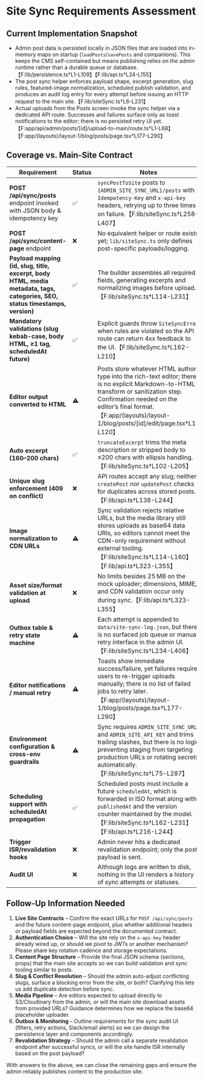 # Site Sync Requirements Assessment

## Current Implementation Snapshot
- Admin post data is persisted locally in JSON files that are loaded into in-memory maps on startup (`loadPosts`/`savePosts` and companions). This keeps the CMS self-contained but means publishing relies on the admin runtime rather than a durable queue or database.【F:lib/persistence.ts†L1-L109】【F:lib/api.ts†L24-L155】
- The post sync helper enforces payload shape, excerpt generation, slug rules, featured-image normalization, scheduled publish validation, and produces an audit log entry for every attempt before issuing an HTTP request to the main site.【F:lib/siteSync.ts†L6-L231】
- Actual uploads from the Posts screen invoke the sync helper via a dedicated API route. Successes and failures surface only as toast notifications to the editor; there is no persisted retry UI yet.【F:app/api/admin/posts/[id]/upload-to-main/route.ts†L1-L68】【F:app/(layouts)/layout-1/blog/posts/page.tsx†L177-L290】

## Coverage vs. Main-Site Contract
| Requirement | Status | Notes |
| --- | --- | --- |
| **POST /api/sync/posts** endpoint invoked with JSON body & idempotency key | ✅ | `syncPostToSite` posts to `{ADMIN_SITE_SYNC_URL}/posts` with `Idempotency-Key` and `x-api-key` headers, retrying up to three times on failure.【F:lib/siteSync.ts†L258-L407】 |
| **POST /api/sync/content-page** endpoint | ❌ | No equivalent helper or route exists yet; `lib/siteSync.ts` only defines post-specific payloads/logging. |
| **Payload mapping (id, slug, title, excerpt, body HTML, media metadata, tags, categories, SEO, status timestamps, version)** | ✅ | The builder assembles all required fields, generating excerpts and normalizing images before upload.【F:lib/siteSync.ts†L114-L231】 |
| **Mandatory validations (slug kebab-case, body HTML, ≥1 tag, scheduledAt future)** | ✅ | Explicit guards throw `SiteSyncError` when rules are violated so the API route can return 4xx feedback to the UI.【F:lib/siteSync.ts†L162-L210】 |
| **Editor output converted to HTML** | ⚠️ | Posts store whatever HTML authors type into the rich-text editor; there is no explicit Markdown-to-HTML transform or sanitization step. Confirmation needed on the editor’s final format.【F:app/(layouts)/layout-1/blog/posts/[id]/edit/page.tsx†L1-L120】 |
| **Auto excerpt (160–200 chars)** | ✅ | `truncateExcerpt` trims the meta description or stripped body to ≤200 chars with ellipsis handling.【F:lib/siteSync.ts†L102-L205】 |
| **Unique slug enforcement (409 on conflict)** | ❌ | API routes accept any slug; neither `createPost` nor `updatePost` checks for duplicates across stored posts.【F:lib/api.ts†L138-L244】 |
| **Image normalization to CDN URLs** | ⚠️ | Sync validation rejects relative URLs, but the media library still stores uploads as base64 data URIs, so editors cannot meet the CDN-only requirement without external tooling.【F:lib/siteSync.ts†L114-L160】【F:lib/api.ts†L323-L355】 |
| **Asset size/format validation at upload** | ❌ | No limits besides 25 MB on the mock uploader; dimensions, MIME, and CDN validation occur only during sync.【F:lib/api.ts†L323-L355】 |
| **Outbox table & retry state machine** | ⚠️ | Each attempt is appended to `data/site-sync-log.json`, but there is no surfaced job queue or manual retry interface in the admin UI.【F:lib/siteSync.ts†L234-L406】 |
| **Editor notifications / manual retry** | ⚠️ | Toasts show immediate success/failure, yet failures require users to re-trigger uploads manually; there is no list of failed jobs to retry later.【F:app/(layouts)/layout-1/blog/posts/page.tsx†L177-L290】 |
| **Environment configuration & cross-env guardrails** | ⚠️ | Sync requires `ADMIN_SITE_SYNC_URL` and `ADMIN_SITE_API_KEY` and trims trailing slashes, but there is no logic preventing staging from targeting production URLs or rotating secrets automatically.【F:lib/siteSync.ts†L75-L287】 |
| **Scheduling support with scheduledAt propagation** | ✅ | Scheduled posts must include a future `scheduledAt`, which is forwarded in ISO format along with `publishedAt` and the version counter maintained by the model.【F:lib/siteSync.ts†L162-L231】【F:lib/api.ts†L216-L244】 |
| **Trigger ISR/revalidation hooks** | ❌ | Admin never hits a dedicated revalidation endpoint; only the post payload is sent. |
| **Audit UI** | ❌ | Although logs are written to disk, nothing in the UI renders a history of sync attempts or statuses. |

## Follow-Up Information Needed
1. **Live Site Contracts** – Confirm the exact URLs for `POST /api/sync/posts` and the future content-page endpoint, plus whether additional headers or payload fields are expected beyond the documented contract.
2. **Authentication Choice** – Will the site rely on the `x-api-key` header already wired up, or should we pivot to JWTs or another mechanism? Please share key rotation cadence and storage expectations.
3. **Content Page Structure** – Provide the final JSON schema (sections, props) that the main site accepts so we can build validation and sync tooling similar to posts.
4. **Slug & Conflict Resolution** – Should the admin auto-adjust conflicting slugs, surface a blocking error from the site, or both? Clarifying this lets us add duplicate detection before sync.
5. **Media Pipeline** – Are editors expected to upload directly to S3/Cloudinary from the admin, or will the main site download assets from provided URLs? Guidance determines how we replace the base64 placeholder uploader.
6. **Outbox & Monitoring** – Outline requirements for the sync audit UI (filters, retry actions, Slack/email alerts) so we can design the persistence layer and components accordingly.
7. **Revalidation Strategy** – Should the admin call a separate revalidation endpoint after successful syncs, or will the site handle ISR internally based on the post payload?

With answers to the above, we can close the remaining gaps and ensure the admin reliably publishes content to the production site.
